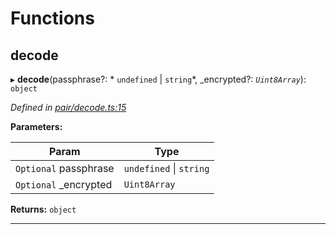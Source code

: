 

# Functions

<a id="decode"></a>

##  decode

▸ **decode**(passphrase?: * `undefined` &#124; `string`*, _encrypted?: *`Uint8Array`*): `object`

*Defined in [pair/decode.ts:15](https://github.com/polkadot-js/common/blob/b53a677/packages/keyring/src/pair/decode.ts#L15)*

**Parameters:**

| Param | Type |
| ------ | ------ |
| `Optional` passphrase |  `undefined` &#124; `string`|
| `Optional` _encrypted | `Uint8Array` |

**Returns:** `object`

___

